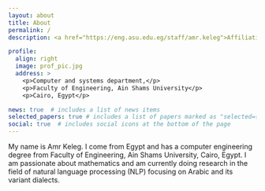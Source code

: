 ```yaml
---
layout: about
title: About
permalink: /
description: <a href="https://eng.asu.edu.eg/staff/amr.keleg">Affiliation</a>

profile:
  align: right
  image: prof_pic.jpg
  address: >
    <p>Computer and systems department,</p>
    <p>Faculty of Engineering, Ain Shams University</p>
    <p>Cairo, Egypt</p>

news: true  # includes a list of news items
selected_papers: true # includes a list of papers marked as "selected={true}"
social: true  # includes social icons at the bottom of the page
---
```


My name is Amr Keleg. I come from Egypt and has a computer engineering degree from Faculty of Engineering, Ain Shams University, Cairo, Egypt. I am passionate about mathematics and am currently doing research in the field of natural language processing (NLP) focusing on Arabic and its variant dialects.
